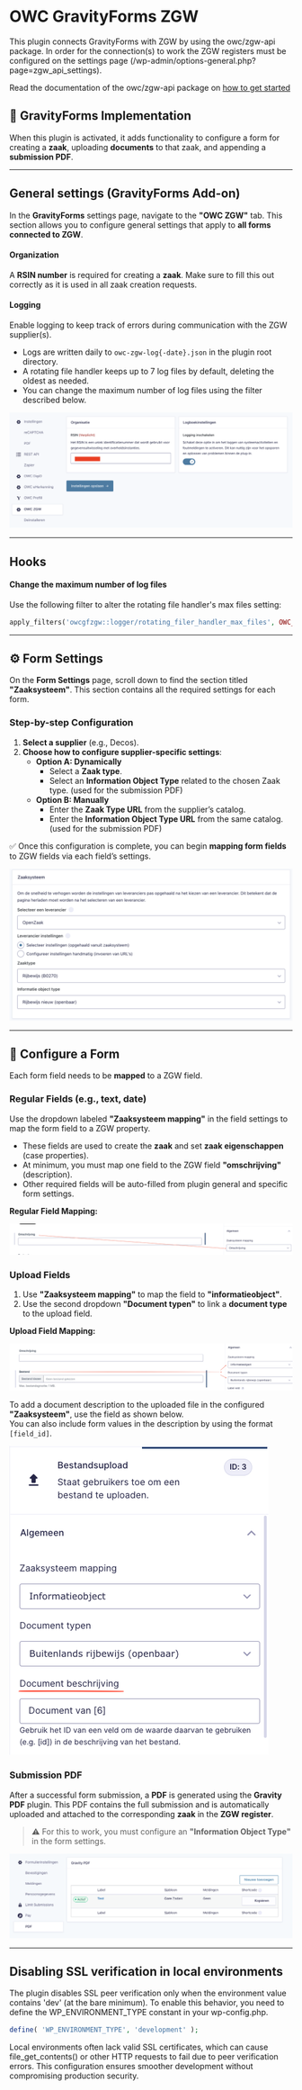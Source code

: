# OWC GravityForms ZGW

This plugin connects GravityForms with ZGW by using the owc/zgw-api package.
In order for the connection(s) to work the ZGW registers must be configured on the settings page (/wp-admin/options-general.php?page=zgw_api_settings).

Read the documentation of the owc/zgw-api package on [how to get started](https://github.com/OpenWebconcept/owc-zgw-api/tree/main/docs)

## 📄 GravityForms Implementation

When this plugin is activated, it adds functionality to configure a form for creating a **zaak**, uploading **documents** to that zaak, and appending a **submission PDF**.

---

## General settings (GravityForms Add-on)

In the **GravityForms** settings page, navigate to the **"OWC ZGW"** tab.
This section allows you to configure general settings that apply to **all forms connected to ZGW**.

#### Organization

A **RSIN number** is required for creating a **zaak**.
Make sure to fill this out correctly as it is used in all zaak creation requests.

#### Logging

Enable logging to keep track of errors during communication with the ZGW supplier(s).

- Logs are written daily to `owc-zgw-log{-date}.json` in the plugin root directory.
- A rotating file handler keeps up to 7 log files by default, deleting the oldest as needed.
- You can change the maximum number of log files using the filter described below.

![General settings example](./data/general-addon-settings.png)

---

## Hooks

#### Change the maximum number of log files

Use the following filter to alter the rotating file handler's max files setting:

```php
apply_filters('owcgfzgw::logger/rotating_filer_handler_max_files', OWC_GRAVITYFORMS_ZGW_LOGGER_DEFAULT_MAX_FILES)
```

---

## ⚙️ Form Settings

On the **Form Settings** page, scroll down to find the section titled **"Zaaksysteem"**.
This section contains all the required settings for each form.

### Step-by-step Configuration

1. **Select a supplier** (e.g., Decos).
2. **Choose how to configure supplier-specific settings**:
   - **Option A: Dynamically**
     - Select a **Zaak type**.
     - Select an **Information Object Type** related to the chosen Zaak type. (used for the submission PDF)
   - **Option B: Manually**
     - Enter the **Zaak Type URL** from the supplier’s catalog.
     - Enter the **Information Object Type URL** from the same catalog. (used for the submission PDF)

✅ Once this configuration is complete, you can begin **mapping form fields** to ZGW fields via each field’s settings.

![Form settings example](./data/form-settings.png)

---

## 🧩 Configure a Form

Each form field needs to be **mapped** to a ZGW field.

### Regular Fields (e.g., text, date)

Use the dropdown labeled **"Zaaksysteem mapping"** in the field settings to map the form field to a ZGW property.

- These fields are used to create the **zaak** and set **zaak eigenschappen** (case properties).
- At minimum, you must map one field to the ZGW field **"omschrijving"** (description).
- Other required fields will be auto-filled from plugin general and specific form settings.

**Regular Field Mapping:**

![Field mapping example](./data/field-mapping.png)

### Upload Fields

1. Use **"Zaaksysteem mapping"** to map the field to **"informatieobject"**.
2. Use the second dropdown **"Document typen"** to link a **document type** to the upload field.

**Upload Field Mapping:**

![Uploads field mapping example](./data/uploads-field-mapping.png)

To add a document description to the uploaded file in the configured **"Zaaksysteem"**, use the field as shown below.  
You can also include form values in the description by using the format `[field_id]`.

![Uploads field mapping example](./data/uploads-field-document-description.png)

### Submission PDF

After a successful form submission, a **PDF** is generated using the **Gravity PDF** plugin.
This PDF contains the full submission and is automatically uploaded and attached to the corresponding **zaak** in the **ZGW register**.

> ⚠️ For this to work, you must configure an **"Information Object Type"** in the form settings.

![Gravity PDF settings example](./data/submission-pdf-addon-settings.png)

---

## Disabling SSL verification in local environments

The plugin disables SSL peer verification only when the environment value contains 'dev' (at the bare minimum).
To enable this behavior, you need to define the WP_ENVIRONMENT_TYPE constant in your wp-config.php.

```php
define( 'WP_ENVIRONMENT_TYPE', 'development' );
```

Local environments often lack valid SSL certificates, which can cause file_get_contents() or other HTTP requests to fail due to peer verification errors.
This configuration ensures smoother development without compromising production security.
